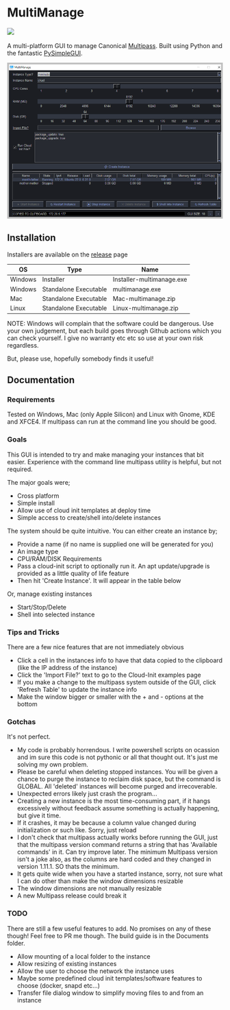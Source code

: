 # MultiManage

<img src="images/MultiManage-Logo.ico" width="20%">

A multi-platform GUI to manage Canonical [Multipass](https://multipass.run). Built using Python and the fantastic [PySimpleGUI](https://www.pysimplegui.org/).

![](images/screenshot.png)

## Installation 
Installers are available on the [release](https://github.com/rootisgod/MultiManage/releases) page

| OS      	| Type                  	| Name                      	|
|---------	|-----------------------	|---------------------------	|
| Windows 	| Installer             	| Installer-multimanage.exe 	|
| Windows 	| Standalone Executable 	| multimanage.exe           	|
| Mac     	| Standalone Executable 	| Mac-multimanage.zip       	|
| Linux   	| Standalone Executable 	| Linux-multimanage.zip     	|


NOTE: Windows will complain that the software could be dangerous. Use your own judgement, but each build goes through Github actions which you can check yourself. I give no warranty etc etc so use at your own risk regardless.

But, please use, hopefully somebody finds it useful!

## Documentation

### Requirements

Tested on Windows, Mac (only Apple Silicon) and Linux with Gnome, KDE and XFCE4. If multipass can run at the command line you should be good.

### Goals

This GUI is intended to try and make managing your instances that bit easier. Experience with the command line multipass utility is helpful, but not required.

The major goals were;
 - Cross platform
 - Simple install
 - Allow use of cloud init templates at deploy time
 - Simple access to create/shell into/delete instances
 
The system should be quite intuitive. You can either create an instance by;
 - Provide a name (if no name is supplied one will be generated for you)
 - An image type
 - CPU/RAM/DISK Requirements
 - Pass a cloud-init script to optionally run it. An apt update/upgrade is provided as a little quality of life feature
 - Then hit 'Create Instance'. It will appear in the table below

Or, manage existing instances
 - Start/Stop/Delete
 - Shell into selected instance

### Tips and Tricks

There are a few nice features that are not immediately obvious

 - Click a cell in the instances info to have that data copied to the clipboard (like the IP address of the instance)
 - Click the 'Import File?' text to go to the Cloud-Init examples page
 - If you make a change to the multipass system outside of the GUI, click 'Refresh Table' to update the instance info
 - Make the window bigger or smaller with the + and - options at the bottom

### Gotchas

It's not perfect. 

 - My code is probably horrendous. I write powershell scripts on ocassion and im sure this code is not pythonic or all that thought out. It's just me solving my own problem.
 - Please be careful when deleting stopped instances. You will be given a chance to purge the instance to reclaim disk space, but the command is GLOBAL. All 'deleted' instances will become purged and irrecoverable.
 - Unexpected errors likely just crash the program...
 - Creating a new instance is the most time-consuming part, if it hangs excessively without feedback assume something is actually happening, but give it time.
 - If it crashes, it may be because a column value changed during initialization or such like. Sorry, just reload
 - I don't check that multipass actually works before running the GUI, just that the multipass version command returns a string that has 'Available commands' in it. Can try improve later. The minimum Multipass version isn't a joke also, as the columns are hard coded and they changed in version 1.11.1. SO thats the minimum.
 - It gets quite wide when you have a started instance, sorry, not sure what I can do other than make the window dimensions resizable
 - The window dimensions are not manually resizable
 - A new Multipass release could break it

### TODO

There are still a few useful features to add. No promises on any of these though! Feel free to PR me though. The build guide is in the Documents folder.

 - Allow mounting of a local folder to the instance
 - Allow resizing of existing instances
 - Allow the user to choose the network the instance uses
 - Maybe some predefined cloud init templates/software features to choose (docker, snapd etc...)
 - Transfer file dialog window to simplify moving files to and from an instance
